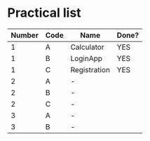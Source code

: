 # Practical list

|Number|Code|Name|Done?|
|-|-|-|-|
|1|A|Calculator|YES|
|1|B|LoginApp|YES|
|1|C|Registration|YES|
|2|A|-|
|2|B|-|
|2|C|-|
|3|A|-|
|3|B|-|
